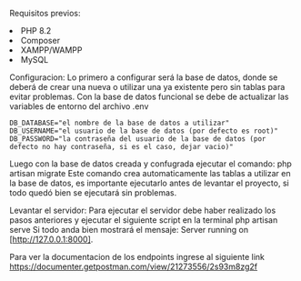 Requisitos previos:
    <li> PHP 8.2
    <li> Composer
    <li> XAMPP/WAMPP
    <li> MySQL 

Configuracion: 
Lo primero a configurar será la base de datos, donde se deberá de crear una nueva o utilizar una ya existente pero sin tablas para evitar problemas.
Con la base de datos funcional se debe de actualizar las variables de entorno del archivo .env

    DB_DATABASE="el nombre de la base de datos a utilizar"
    DB_USERNAME="el usuario de la base de datos (por defecto es root)"
    DB_PASSWORD="la contraseña del usuario de la base de datos (por defecto no hay contraseña, si es el caso, dejar vacio)"

Luego con la base de datos creada y confugrada ejecutar el comando:
    php artisan migrate 
Este comando crea automaticamente las tablas a utilizar en la base de datos, es importante ejecutarlo antes de levantar el proyecto, si todo quedó bien se ejecutará sin problemas.

Levantar el servidor:
Para ejecutar el servidor debe haber realizado los pasos anteriores y ejecutar el siguiente script en la terminal
  php artisan serve
Si todo anda bien mostrará el mensaje: Server running on [http://127.0.0.1:8000].

Para ver la documentacion de los endpoints ingrese al siguiente link
https://documenter.getpostman.com/view/21273556/2s93m8zg2f
